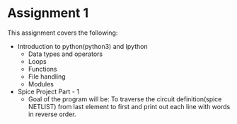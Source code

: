 # Assignment 1
This assignment covers the following:
- Introduction to python(python3) and Ipython
  - Data types and operators
  - Loops
  - Functions
  - File handling
  - Modules
- Spice Project Part - 1
  - Goal of the program will be: To traverse the circuit definition(spice NETLIST) from last element to first and print out each line with
words in reverse order.
